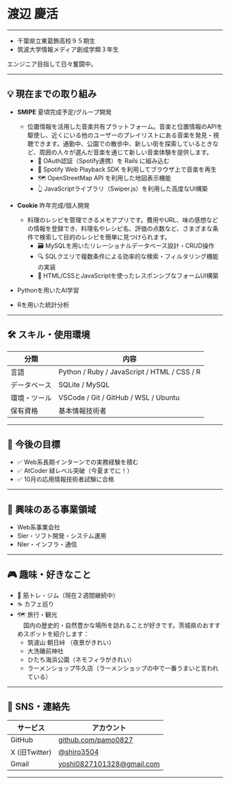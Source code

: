# 渡辺 慶活

---

- 千葉県立東葛飾高校９５期生
- 筑波大学情報メディア創成学類３年生

エンジニア目指して日々奮闘中。

---

## 💡 現在までの取り組み

- **SMIPE** 夏頃完成予定/グループ開発
  - 位置情報を活用した音楽共有プラットフォーム。音楽と位置情報のAPIを駆使し、近くにいる他のユーザーのプレイリストにある音楽を発見・視聴できます。通勤中、公園での散歩中、新しい街を探索しているときなど、周囲の人々が選んだ音楽を通じて新しい音楽体験を提供します。
    - 🔐 OAuth認証（Spotify連携）を Rails に組み込む
    - 🎵 Spotify Web Playback SDK を利用してブラウザ上で音楽を再生
    - 🗺 OpenStreetMap API を利用した地図表示機能
    - 👆 JavaScriptライブラリ（Swiper.js）を利用した高度なUI構築
- **Cookie** 昨年完成/個人開発
  - 料理のレシピを管理できるメモアプリです。費用やURL、味の感想などの情報を登録でき、料理名やレシピ名、評価の点数など、さまざまな条件で検索して目的のレシピを簡単に見つけられます。
    - 🗃️ MySQLを用いたリレーショナルデータベース設計・CRUD操作
    - 🔍 SQLクエリで複数条件による効率的な検索・フィルタリング機能の実装
    - 📱 HTML/CSSとJavaScriptを使ったレスポンシブなフォームUI構築

- Pythonを用いたAI学習
- Rを用いた統計分析
---

## 🛠️ スキル・使用環境

| 分類       | 内容                                                                            |
|------------|----------------------------------------                                        |
| 言語       | Python / Ruby / JavaScript / HTML / CSS / R                                    |
| データベース | SQLite / MySQL                                                                |
| 環境・ツール | VSCode / Git / GitHub / WSL / Ubuntu                                          |
| 保有資格    | 基本情報技術者                                                                    |

---

## 🚀 今後の目標

- ✅ Web系長期インターンでの実務経験を積む
- ✅ AtCoder 緑レベル突破（今夏までに！）
- ✅ 10月の応用情報技術者試験に合格

---

## 🧢 興味のある事業領域

- Web系事業会社
- SIer・ソフト開発・システム運用
- NIer・インフラ・通信

---

## 🎮 趣味・好きなこと

- 🍖 筋トレ・ジム（現在２週間継続中）
- ☕ カフェ巡り
- 🗺 旅行・観光  
　国内の歴史的・自然豊かな場所を訪れることが好きです。茨城県のおすすめスポットを紹介します：  
  - 筑波山 朝日峠 （夜景がきれい）
  - 大洗磯前神社  
  - ひたち海浜公園（ネモフィラがきれい）
  - ラーメンショップ牛久店（ラーメンショップの中で一番うまいと言われている）

---

## 🔗 SNS・連絡先

| サービス | アカウント                     |
|----------|---------------------------------------------------------------------------------------------------------|
| GitHub   | [github.com/pamo0827](https://github.com/pamo0827) |
| X (旧Twitter) | [@shiro3504](https://twitter.com/shiro3504) |
| Gmail | yoshi0827101328@gmail.com |

---
